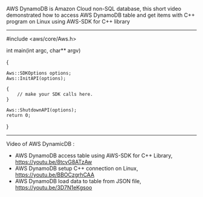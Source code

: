 AWS DynamoDB is Amazon Cloud non-SQL database, this short video demonstrated how to access AWS DynamoDB 
table and get items with C++ program  on Linux using AWS-SDK for C++ library

******
#include <aws/core/Aws.h>

int main(int argc, char** argv)

{

    Aws::SDKOptions options;
    Aws::InitAPI(options);

    {
        // make your SDK calls here.
    }

    Aws::ShutdownAPI(options);
    return 0;
}
******

Video of AWS DynamicDB :
* AWS DynamoDB access table using AWS-SDK for C++ Library, https://youtu.be/8tcvG8ATzAw
* AWS DynamoDB setup C++ connection on Linux, https://youtu.be/BBOCzgrhCAA
* AWS DynamoDB load data to table from JSON file, https://youtu.be/3D7N1eKgsoo
